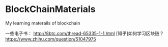 # BlockChainMaterials
My learning materails of blockchain


一些电子书： http://8btc.com/thread-65335-1-1.html
[知乎]如何学习区块链？ https://www.zhihu.com/question/51047975
